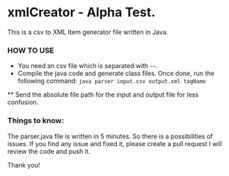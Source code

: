 # xmlCreator - Alpha Test.
This is a csv to XML Item generator file written in Java. 

### HOW TO USE
- You need an csv file which is separated with `~~`.
- Compile the java code and generate class files. Once done, run the following command:
`java parser input.csv output.xml tagName`

** Send the absolute file path for the input and output file for less confusion.


### Things to know:
The parser.java file is written in 5 minutes. So there is a possibilities of issues. If you find any issue and fixed it, please create a pull request I will review the code and push it.

Thank you!